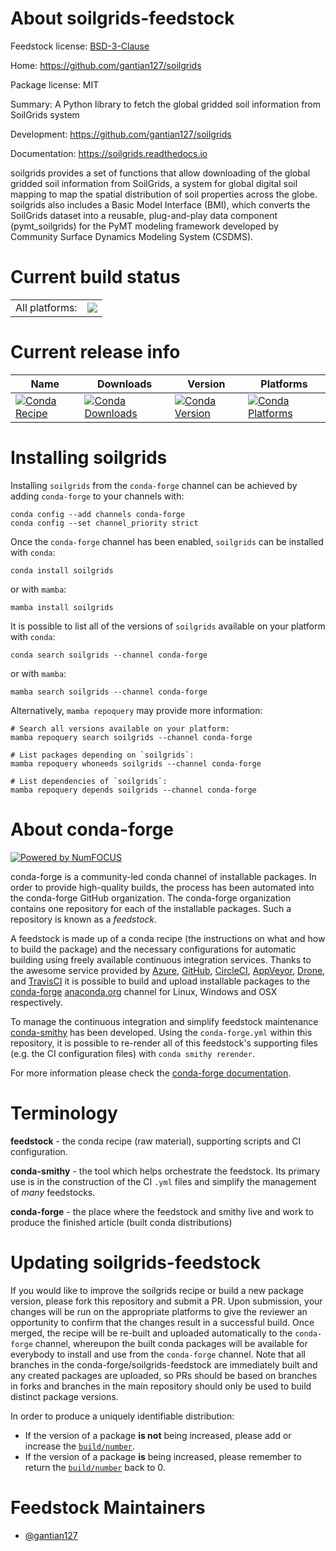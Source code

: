 About soilgrids-feedstock
=========================

Feedstock license: [BSD-3-Clause](https://github.com/conda-forge/soilgrids-feedstock/blob/main/LICENSE.txt)

Home: https://github.com/gantian127/soilgrids

Package license: MIT

Summary: A Python library to fetch the global gridded soil information from SoilGrids system


Development: https://github.com/gantian127/soilgrids

Documentation: https://soilgrids.readthedocs.io

soilgrids provides a set of functions that allow downloading of the global gridded
soil information from SoilGrids, a system for global digital soil mapping to map the
spatial distribution of soil properties across the globe.
soilgrids also includes a Basic Model Interface (BMI), which converts the SoilGrids
dataset into a reusable, plug-and-play data component (pymt_soilgrids) for the PyMT
modeling framework developed by Community Surface Dynamics Modeling System (CSDMS).


Current build status
====================


<table><tr><td>All platforms:</td>
    <td>
      <a href="https://dev.azure.com/conda-forge/feedstock-builds/_build/latest?definitionId=18241&branchName=main">
        <img src="https://dev.azure.com/conda-forge/feedstock-builds/_apis/build/status/soilgrids-feedstock?branchName=main">
      </a>
    </td>
  </tr>
</table>

Current release info
====================

| Name | Downloads | Version | Platforms |
| --- | --- | --- | --- |
| [![Conda Recipe](https://img.shields.io/badge/recipe-soilgrids-green.svg)](https://anaconda.org/conda-forge/soilgrids) | [![Conda Downloads](https://img.shields.io/conda/dn/conda-forge/soilgrids.svg)](https://anaconda.org/conda-forge/soilgrids) | [![Conda Version](https://img.shields.io/conda/vn/conda-forge/soilgrids.svg)](https://anaconda.org/conda-forge/soilgrids) | [![Conda Platforms](https://img.shields.io/conda/pn/conda-forge/soilgrids.svg)](https://anaconda.org/conda-forge/soilgrids) |

Installing soilgrids
====================

Installing `soilgrids` from the `conda-forge` channel can be achieved by adding `conda-forge` to your channels with:

```
conda config --add channels conda-forge
conda config --set channel_priority strict
```

Once the `conda-forge` channel has been enabled, `soilgrids` can be installed with `conda`:

```
conda install soilgrids
```

or with `mamba`:

```
mamba install soilgrids
```

It is possible to list all of the versions of `soilgrids` available on your platform with `conda`:

```
conda search soilgrids --channel conda-forge
```

or with `mamba`:

```
mamba search soilgrids --channel conda-forge
```

Alternatively, `mamba repoquery` may provide more information:

```
# Search all versions available on your platform:
mamba repoquery search soilgrids --channel conda-forge

# List packages depending on `soilgrids`:
mamba repoquery whoneeds soilgrids --channel conda-forge

# List dependencies of `soilgrids`:
mamba repoquery depends soilgrids --channel conda-forge
```


About conda-forge
=================

[![Powered by
NumFOCUS](https://img.shields.io/badge/powered%20by-NumFOCUS-orange.svg?style=flat&colorA=E1523D&colorB=007D8A)](https://numfocus.org)

conda-forge is a community-led conda channel of installable packages.
In order to provide high-quality builds, the process has been automated into the
conda-forge GitHub organization. The conda-forge organization contains one repository
for each of the installable packages. Such a repository is known as a *feedstock*.

A feedstock is made up of a conda recipe (the instructions on what and how to build
the package) and the necessary configurations for automatic building using freely
available continuous integration services. Thanks to the awesome service provided by
[Azure](https://azure.microsoft.com/en-us/services/devops/), [GitHub](https://github.com/),
[CircleCI](https://circleci.com/), [AppVeyor](https://www.appveyor.com/),
[Drone](https://cloud.drone.io/welcome), and [TravisCI](https://travis-ci.com/)
it is possible to build and upload installable packages to the
[conda-forge](https://anaconda.org/conda-forge) [anaconda.org](https://anaconda.org/)
channel for Linux, Windows and OSX respectively.

To manage the continuous integration and simplify feedstock maintenance
[conda-smithy](https://github.com/conda-forge/conda-smithy) has been developed.
Using the ``conda-forge.yml`` within this repository, it is possible to re-render all of
this feedstock's supporting files (e.g. the CI configuration files) with ``conda smithy rerender``.

For more information please check the [conda-forge documentation](https://conda-forge.org/docs/).

Terminology
===========

**feedstock** - the conda recipe (raw material), supporting scripts and CI configuration.

**conda-smithy** - the tool which helps orchestrate the feedstock.
                   Its primary use is in the construction of the CI ``.yml`` files
                   and simplify the management of *many* feedstocks.

**conda-forge** - the place where the feedstock and smithy live and work to
                  produce the finished article (built conda distributions)


Updating soilgrids-feedstock
============================

If you would like to improve the soilgrids recipe or build a new
package version, please fork this repository and submit a PR. Upon submission,
your changes will be run on the appropriate platforms to give the reviewer an
opportunity to confirm that the changes result in a successful build. Once
merged, the recipe will be re-built and uploaded automatically to the
`conda-forge` channel, whereupon the built conda packages will be available for
everybody to install and use from the `conda-forge` channel.
Note that all branches in the conda-forge/soilgrids-feedstock are
immediately built and any created packages are uploaded, so PRs should be based
on branches in forks and branches in the main repository should only be used to
build distinct package versions.

In order to produce a uniquely identifiable distribution:
 * If the version of a package **is not** being increased, please add or increase
   the [``build/number``](https://docs.conda.io/projects/conda-build/en/latest/resources/define-metadata.html#build-number-and-string).
 * If the version of a package **is** being increased, please remember to return
   the [``build/number``](https://docs.conda.io/projects/conda-build/en/latest/resources/define-metadata.html#build-number-and-string)
   back to 0.

Feedstock Maintainers
=====================

* [@gantian127](https://github.com/gantian127/)

